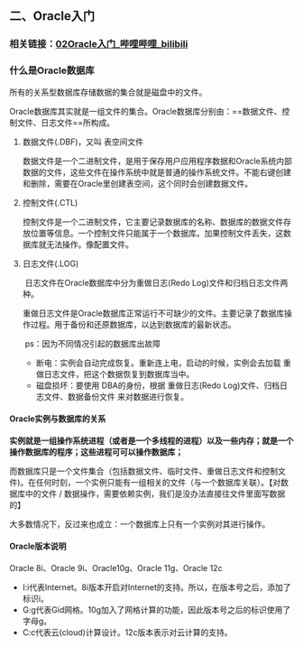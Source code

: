 ## 二、Oracle入门

### 相关链接：[02Oracle入门_哔哩哔哩_bilibili](https://www.bilibili.com/video/BV1Eq4y127K2/?p=2&spm_id_from=pageDriver&vd_source=e6711227b0ce09c2866b8d609bbe7b46)

### 什么是Oracle数据库

所有的关系型数据库存储数据的集合就是磁盘中的文件。

Oracle数据库其实就是一组文件的集合。Oracle数据库分别由：==数据文件、控制文件、日志文件==所构成。

1. 数据文件(.DBF)，又叫  表空间文件

   ​	数据文件是一个二进制文件，是用于保存用户应用程序数据和Oracle系统内部数据的文件，这些文件在操作系统中就是普通的操作系统文件。
   ​	不能右键创建和删除，需要在Oracle里创建表空间，这个同时会创建数据文件。

2. 控制文件(.CTL)

   ​	控制文件是一个二进制文件，它主要记录数据库的名称、数据库的数据文件存放位置等信息。一个控制文件只能属于一个数据库。加果控制文件丢失，这数据库就无法操作。
   ​	像配置文件。

3. 日志文件(.LOG)

   ​	日志文件在Oracle数据库中分为重做日志(Redo Log)文件和归档日志文件两种。

   ​	重做日志文件是Oracle数据库正常运行不可缺少的文件。主要记录了数据库操作过程。用于备份和还原数据库，以达到数据库的最新状态。

   ​	ps：因为不同情况引起的数据库出故障

   - 断电：实例会自动完成恢复。重新连上电，启动的时候，实例会去加载 重做日志文件，把这个数据恢复到数据库当中。
   - 磁盘损坏：要使用 DBA的身份，根据 重做日志(Redo Log)文件、归档日志文件、数据备份文件 来对数据进行恢复。

#### Oracle实例与数据库的关系

**实例就是一组操作系统进程（或者是一个多线程的进程）以及一些内存；就是一个操作数据库的程序；这些进程可可以操作数据库；**

而数据库只是一个文件集合（包括数据文件、临时文件、重做日志文件和控制文件)。在任何时刻，一个实例只能有一组相关的文件（与一个数据库关联）。【对数据库中的文件 / 数据操作，需要依赖实例，我们是没办法直接往文件里面写数据的】

大多数情况下，反过来也成立：一个数据库上只有一个实例对其进行操作。

#### Oracle版本说明

Oracle 8i、Oracle 9i、Oracle10g、Oracle 11g、Oracle 12c

- I:i代表Internet。8i版本开启对Internet的支持。所以，在版本号之后，添加了标识i。
- G:g代表Gid网格。10g加入了网格计算的功能，因此版本号之后的标识使用了字母g。
- C:c代表云(cloud)计算设计。12c版本表示对云计算的支持。